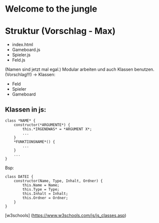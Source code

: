 # Welcome to the jungle

# Struktur (Vorschlag - Max)
- index.html
- Gameboard.js
- Spieler.js
- Feld.js

(Namen sind jetzt mal egal.)
Modular arbeiten und auch Klassen benutzen. (Vorschlag!!!)
-> Klassen:
- Feld
- Spieler
- Gameboard

## Klassen in js:

```
class *NAME* {
    constructor(*ARGUMENTE*) {
        this.*IRGENDWAS* = *ARGUMENT X*;
        ...
    }
    *FUNKTIONSNAME*() {
        ...
    }
    ...
}
```

Bsp:
```
class DATEI {
    constructor(Name, Type, Inhalt, Ordner) {
        this.Name = Name;
        this.Type = Type;
        this.Inhalt = Inhalt;
        this.Ordner = Ordner;
    }
}
```

[w3schools] (https://www.w3schools.com/js/js_classes.asp)
